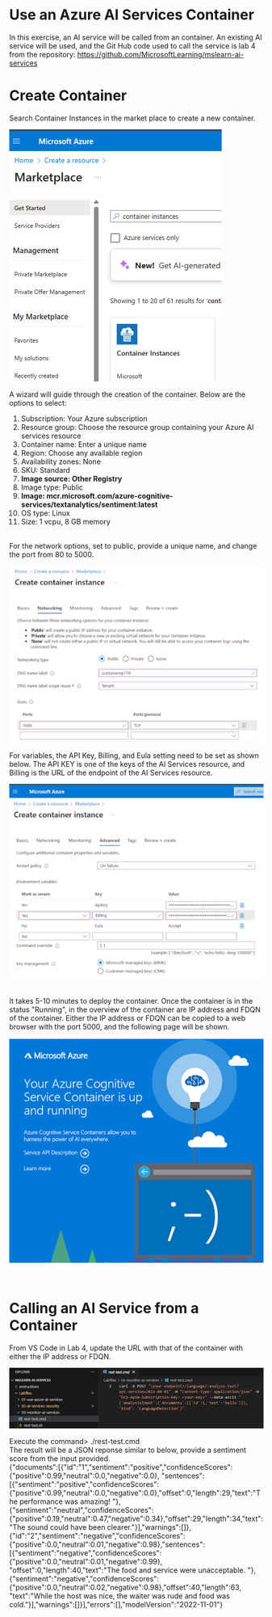 # Use an Azure AI Services Container

In this exercise, an AI service will be called from an container. An existing AI service will be used, and the Git Hub code used to call the service is lab 4 from the repository: 
https://github.com/MicrosoftLearning/mslearn-ai-services

# Create Container
Search Container Instances in the market place to create a new container.
<p><img src="https://github.com/tipros/Portfolio/blob/main/Projects/Azure/Images/containerinstancemarket.png"/></p>
A wizard will guide through the creation of the container. Below are the options to select:
<ol>
<li>Subscription: Your Azure subscription</li>
<li>Resource group: Choose the resource group containing your Azure AI services resource</li>
<li>Container name: Enter a unique name</li>
<li>Region: Choose any available region</li>
<li>Availability zones: None</li>
<li>SKU: Standard
<li><b>Image source: Other Registry</b></li>
<li>Image type: Public</li>
<li><b>Image: mcr.microsoft.com/azure-cognitive-services/textanalytics/sentiment:latest</b></li>
<li>OS type: Linux</li>
<li>Size: 1 vcpu, 8 GB memory</li>
</ol>
</br>
For the network options, set to public, provide a unique name, and change the port from 80 to 5000.
<p><img src="https://github.com/tipros/Portfolio/blob/main/Projects/Azure/Images/containernetwork.png"/></p>
For variables, the API Key, Billing, and Eula setting need to be set as shown below. The API KEY is one of the keys of the AI Services resource, 
and Billing is the URL of the endpoint of the AI Services resource.
<p><img src="https://github.com/tipros/Portfolio/blob/main/Projects/Azure/Images/containervariables.png"/></p>
</br>
It takes 5-10 minutes to deploy the container. Once the container is in the status "Running", in the overview of the container are
IP address and FDQN of the container. Either the IP address or FDQN can be copied to a web browser with the port 5000, and the following page will be shown.
<p><img src="https://github.com/tipros/Portfolio/blob/main/Projects/Azure/Images/container.png"/></p>
<p><img src=""/></p>

# Calling an AI Service from a Container
From VS Code in Lab 4, update the URL with that of the container with either the IP address or FDQN.
<p><img src="https://github.com/tipros/Portfolio/blob/main/Projects/Azure/Images/VSCodeLab4TestCmd.png"/></p>
Execute the command> ./rest-test.cmd
</br>
The result will be a JSON reponse similar to below, provide a sentiment score from the input provided.
</br>
{"documents":[{"id":"1","sentiment":"positive","confidenceScores":{"positive":0.99,"neutral":0.0,"negative":0.0},
"sentences":[{"sentiment":"positive","confidenceScores":{"positive":0.99,"neutral":0.0,"negative":0.0},"offset":0,"length":29,"text":"The performance was amazing! "},
{"sentiment":"neutral","confidenceScores":{"positive":0.19,"neutral":0.47,"negative":0.34},"offset":29,"length":34,"text":"The sound could have been clearer."}],"warnings":[]},
{"id":"2","sentiment":"negative","confidenceScores":{"positive":0.0,"neutral":0.01,"negative":0.98},"sentences":[{"sentiment":"negative","confidenceScores":{"positive":0.0,"neutral":0.01,"negative":0.99},
"offset":0,"length":40,"text":"The food and service were unacceptable. "},{"sentiment":"negative","confidenceScores":{"positive":0.0,"neutral":0.02,"negative":0.98},"offset":40,"length":63,
"text":"While the host was nice, the waiter was rude and food was cold."}],"warnings":[]}],"errors":[],"modelVersion":"2022-11-01"}
